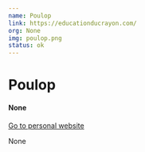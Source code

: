 ```yaml
---
name: Poulop
link: https://educationducrayon.com/
org: None
img: poulop.png
status: ok
---
```


# Poulop

#### None

[Go to personal website](https://educationducrayon.com/)

None

        